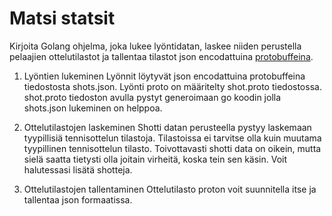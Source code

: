 # Matsi statsit 

Kirjoita Golang ohjelma, joka lukee lyöntidatan, laskee niiden perustella pelaajien ottelutilastot ja tallentaa tilastot json encodattuina [protobuffeina](https://protobuf.dev/).


1. Lyöntien lukeminen
Lyönnit löytyvät json encodattuina protobuffeina tiedostosta shots.json. Lyönti proto on määritelty shot.proto tiedostossa. shot.proto tiedoston avulla pystyt generoimaan go koodin jolla shots.json lukeminen on helppoa.

2. Ottelutilastojen laskeminen
Shotti datan perusteella pystyy laskemaan tyypillisiä tennisottelun tilastoja. Tilastoissa ei tarvitse olla kuin muutama tyypillinen tennisottelun tilasto. Toivottavasti shotti data on oikein, mutta sielä saatta tietysti olla joitain virheitä, koska tein sen käsin. Voit halutessasi lisätä shotteja.

3. Ottelutilastojen tallentaminen
Ottelutilasto proton voit suunnitella itse ja tallentaa json formaatissa. 

